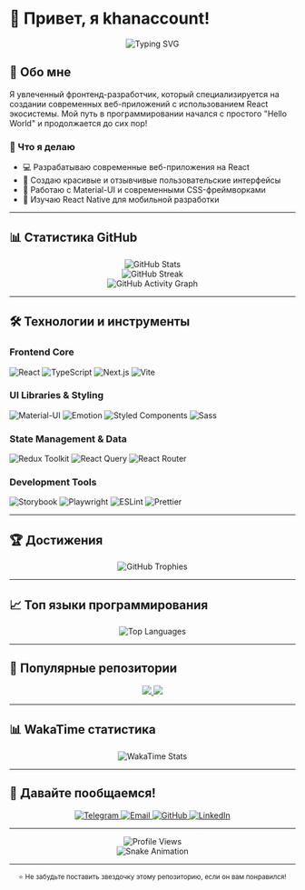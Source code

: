 # 👋 Привет, я khanaccount!

<div align="center">
  <img src="https://readme-typing-svg.herokuapp.com?font=Fira+Code&weight=500&size=28&duration=4000&pause=1000&color=6366F1&center=true&vCenter=true&width=600&height=100&lines=%F0%9F%9A%80+Full+Stack+Developer;%F0%9F%8C%9F+Open+Source+Contributor;%F0%9F%92%BB+Problem+Solver;%F0%9F%93%9A+Always+Learning" alt="Typing SVG" />
</div>

## 🚀 Обо мне

Я увлеченный фронтенд-разработчик, который специализируется на создании современных веб-приложений с использованием React экосистемы. Мой путь в программировании начался с простого "Hello World" и продолжается до сих пор!

### 🎯 Что я делаю

- 💻 Разрабатываю современные веб-приложения на React
- 🎨 Создаю красивые и отзывчивые пользовательские интерфейсы
- 🔧 Работаю с Material-UI и современными CSS-фреймворками
- 📱 Изучаю React Native для мобильной разработки

---

## 📊 Статистика GitHub

<div align="center">
  <img src="https://github-readme-stats.vercel.app/api?username=khanaccount&show_icons=true&theme=radical&hide_border=true&bg_color=0D1117&title_color=6366F1&icon_color=6366F1&text_color=FFFFFF" alt="GitHub Stats" />
</div>

<div align="center">
  <img src="https://github-readme-streak-stats.herokuapp.com/?user=khanaccount&theme=radical&hide_border=true&background=0D1117&stroke=6366F1&ring=6366F1&fire=6366F1&currStreakNum=FFFFFF&sideNums=FFFFFF&currStreakLabel=6366F1&sideLabels=6366F1&dates=FFFFFF" alt="GitHub Streak" />
</div>

<div align="center">
  <img src="https://github-readme-activity-graph.vercel.app/graph?username=khanaccount&theme=react-dark&hide_border=true&bg_color=0D1117&color=6366F1&line=6366F1&point=FFFFFF" alt="GitHub Activity Graph" />
</div>

---

## 🛠️ Технологии и инструменты

### Frontend Core

![React](https://img.shields.io/badge/-React-61DAFB?style=flat-square&logo=react&logoColor=black)
![TypeScript](https://img.shields.io/badge/-TypeScript-3178C6?style=flat-square&logo=typescript&logoColor=white)
![Next.js](https://img.shields.io/badge/-Next.js-000000?style=flat-square&logo=next.js&logoColor=white)
![Vite](https://img.shields.io/badge/-Vite-646CFF?style=flat-square&logo=vite&logoColor=white)

### UI Libraries & Styling

![Material-UI](https://img.shields.io/badge/-Material_UI-0081CB?style=flat-square&logo=mui&logoColor=white)
![Emotion](https://img.shields.io/badge/-Emotion-DB7093?style=flat-square&logo=emotion&logoColor=white)
![Styled Components](https://img.shields.io/badge/-Styled_Components-DB7093?style=flat-square&logo=styled-components&logoColor=white)
![Sass](https://img.shields.io/badge/-Sass-CC6699?style=flat-square&logo=sass&logoColor=white)

### State Management & Data

![Redux Toolkit](https://img.shields.io/badge/-Redux_Toolkit-764ABC?style=flat-square&logo=redux&logoColor=white)
![React Query](https://img.shields.io/badge/-TanStack_Query-FF4154?style=flat-square&logo=tanstack-query&logoColor=white)
![React Router](https://img.shields.io/badge/-React_Router-CA4245?style=flat-square&logo=react-router&logoColor=white)

### Development Tools

![Storybook](https://img.shields.io/badge/-Storybook-FF4785?style=flat-square&logo=storybook&logoColor=white)
![Playwright](https://img.shields.io/badge/-Playwright-2EAD33?style=flat-square&logo=playwright&logoColor=white)
![ESLint](https://img.shields.io/badge/-ESLint-4B32C3?style=flat-square&logo=eslint&logoColor=white)
![Prettier](https://img.shields.io/badge/-Prettier-F7B93E?style=flat-square&logo=prettier&logoColor=white)

---

## 🏆 Достижения

<div align="center">
  <img src="https://github-profile-trophy.vercel.app/?username=khanaccount&theme=radical&no-frame=true&no-bg=true&margin-w=4&margin-h=4&row=1&column=7" alt="GitHub Trophies" />
</div>

---

## 📈 Топ языки программирования

<div align="center">
  <img src="https://github-readme-stats.vercel.app/api/top-langs/?username=khanaccount&layout=compact&theme=radical&hide_border=true&bg_color=0D1117&title_color=6366F1&text_color=FFFFFF" alt="Top Languages" />
</div>

---

## 🌟 Популярные репозитории

<div align="center">
  <a href="https://github.com/khanaccount/horizontsd-tool">
    <img src="https://github-readme-stats.vercel.app/api/pin/?username=khanaccount&repo=horizontsd-tool&theme=radical&hide_border=true&bg_color=0D1117&title_color=6366F1&text_color=FFFFFF" />
  </a>
  <a href="https://github.com/khanaccount/horizontsd-info">
    <img src="https://github-readme-stats.vercel.app/api/pin/?username=khanaccount&repo=horizontsd-info&theme=radical&hide_border=true&bg_color=0D1117&title_color=6366F1&text_color=FFFFFF" />
  </a>
</div>

---

## 📊 WakaTime статистика

<div align="center">
  <img src="https://github-readme-stats.vercel.app/api/wakatime?username=khanaccount&theme=radical&hide_border=true&bg_color=0D1117&title_color=6366F1&text_color=FFFFFF" alt="WakaTime Stats" />
</div>

---

## 🤝 Давайте пообщаемся!

<div align="center">
  <a href="https://t.me/dostanmenyatyt">
    <img src="https://img.shields.io/badge/-Telegram-0088CC?style=for-the-badge&logo=telegram&logoColor=white" alt="Telegram" />
  </a>
  <a href="mailto:your.email@example.com">
    <img src="https://img.shields.io/badge/-Email-D14836?style=for-the-badge&logo=gmail&logoColor=white" alt="Email" />
  </a>
  <a href="https://github.com/khanaccount">
    <img src="https://img.shields.io/badge/-GitHub-181717?style=for-the-badge&logo=github&logoColor=white" alt="GitHub" />
  </a>
  <a href="https://linkedin.com/in/khanaccount">
    <img src="https://img.shields.io/badge/-LinkedIn-0077B5?style=for-the-badge&logo=linkedin&logoColor=white" alt="LinkedIn" />
  </a>
</div>

---

<div align="center">
  <img src="https://komarev.com/ghpvc/?username=khanaccount&style=flat-square&color=6366F1" alt="Profile Views" />
  
  <br>
  
  <img src="https://github.com/khanaccount/khanaccount/blob/output/github-contribution-grid-snake-dark.svg" alt="Snake Animation" />
</div>

---

<div align="center">
  <sub>⭐ Не забудьте поставить звездочку этому репозиторию, если он вам понравился!</sub>
</div>
